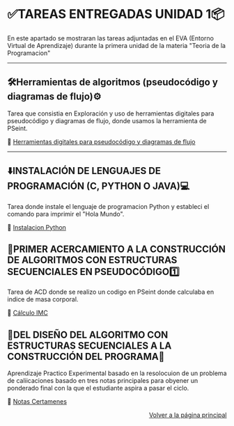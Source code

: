 # ✅TAREAS ENTREGADAS UNIDAD 1📦
En este apartado se mostraran las tareas adjuntadas en el EVA (Entorno Virtual de Aprendizaje) durante la primera unidad de la materia "Teoria de la Programacion"

---
## 🛠️Herramientas de algoritmos (pseudocódigo y diagramas de flujo)⚙️
Tarea que consistia en Exploración y uso de herramientas digitales para pseudocódigo y diagramas de flujo, donde usamos la herramienta de PSeint.

📌 [Herramientas digitales para pseudocódigo y diagramas de flujo](https://drive.google.com/file/d/1pJpNCkau7ARcpESOG6cQOfwRV3JtWRSb/view?usp=sharing)

---

## ⬇️INSTALACIÓN DE LENGUAJES DE PROGRAMACIÓN (C, PYTHON O JAVA)💻
Tarea donde instale el lenguaje de programacion Python y estableci el comando para imprimir el "Hola Mundo".

📌 [Instalacion Python](https://drive.google.com/file/d/1u9CvBlNryN5KWb97wySBCJ6xXRAA12cs/view?usp=sharing)

## 📝PRIMER ACERCAMIENTO A LA CONSTRUCCIÓN DE ALGORITMOS CON ESTRUCTURAS SECUENCIALES EN PSEUDOCÓDIGO1️⃣
Tarea de ACD donde se realizo un codigo en PSeint donde calculaba en indice de masa corporal.

📌 [Cálculo IMC](https://drive.google.com/file/d/1Bq7rBuzHLw3dsbCwZb9Sc3GcNf3StsTW/view?usp=sharing)

## 🚀DEL DISEÑO DEL ALGORITMO CON ESTRUCTURAS SECUENCIALES A LA CONSTRUCCIÓN DEL PROGRAMA📝
Aprendizaje Practico Experimental basado en la resolocuion de un problema de caliicaciones basado en tres notas principales para obyener un ponderado final con la que el estudiante aspira a pasar el ciclo.

📌 [Notas Certamenes](https://drive.google.com/file/d/1_xmkDnEU2Stz2j-KSAscSxPYkRg41dOK/view?usp=sharing)

<p align="right">
  <a href="index.md">Volver a la página principal</a>
</p>
